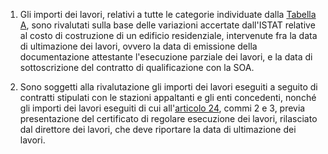 1. Gli importi dei lavori, relativi a tutte le categorie individuate dalla [Tabella A](/allegato-2.12-tabella-a/1), sono rivalutati sulla base delle variazioni accertate dall'ISTAT relative al costo di costruzione di un edificio residenziale, intervenute fra la data di ultimazione dei lavori, ovvero la data di emissione della documentazione attestante l'esecuzione parziale dei lavori, e la data di sottoscrizione del contratto di qualificazione con la SOA.

2. Sono soggetti alla rivalutazione gli importi dei lavori eseguiti a seguito di contratti stipulati con le stazioni appaltanti e gli enti concedenti, nonché gli importi dei lavori eseguiti di cui all'[articolo 24](/allegato-2.12-articolo-24/2), commi 2 e 3, previa presentazione del certificato di regolare esecuzione dei lavori, rilasciato dal direttore dei lavori, che deve riportare la data di ultimazione dei lavori.
